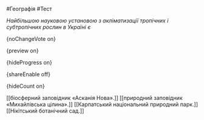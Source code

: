 #Географія #Тест

*Найбільшою науковою установою з акліматизації тропічних і субтропічних рослин в Україні є*

{noChangeVote on}

{preview on}

{hideProgress on}

{shareEnable off}

{hideCount on}

[[біосферний заповідник «Асканія Нова».]]
[[природний заповідник «Михайлівська цілина».]]
[[Карпатський національний природний парк.]]
[[Нікітський ботанічний сад.]]
